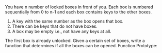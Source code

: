 You have n number of locked boxes in front of you.
Each box is numbered sequentially from 0 to n-1 and each box contains keys to the other boxes.
1. A key with the same number as the box opens that box.
2. There can be keys that do not have boxes.
3. A box may be empty i.e., not have any keys at all.

The first box is already unlocked.
Given a certain set of boxes, write a function that determines if all the boxes can be opened.
Function Prototype:

